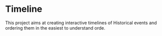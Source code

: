 # Timeline
This project aims at creating interactive timelines of Historical events and ordering them in the easiest to understand orde.
